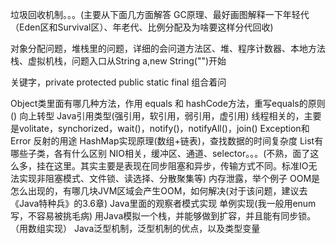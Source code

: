 垃圾回收机制。。。(主要从下面几方面解答 GC原理、最好画图解释一下年轻代（Eden区和Survival区）、年老代、比例分配及为啥要这样分代回收)

对象分配问题，堆栈里的问题，详细的会问道方法区、堆、程序计数器、本地方法栈、虚拟机栈，问题入口从String a,new String("")开始

关键字，private protected public static final 组合着问

Object类里面有哪几种方法，作用
equals 和 hashCode方法，重写equals的原则()
向上转型
Java引用类型(强引用，软引用，弱引用，虚引用)
线程相关的，主要是volitate，synchorized，wait()，notify()，notifyAll()，join()
Exception和Error
反射的用途
HashMap实现原理(数组+链表)，查找数据的时间复杂度
List有哪些子类，各有什么区别
NIO相关，缓冲区、通道、selector。。。(不熟，面了这么多，挂在这里。其实主要是表现在同步阻塞和异步，传输方式不同。标准IO无法实现非阻塞模式、文件锁、读选择、分散聚集等)
内存泄露，举个例子
OOM是怎么出现的，有哪几块JVM区域会产生OOM，如何解决(对于该问题，建议去《Java特种兵》的3.6章)
Java里面的观察者模式实现
单例实现(我一般用enum写，不容易被挑毛病)
用Java模拟一个栈，并能够做到扩容，并且能有同步锁。（用数组实现）
Java泛型机制，泛型机制的优点，以及类型变量
